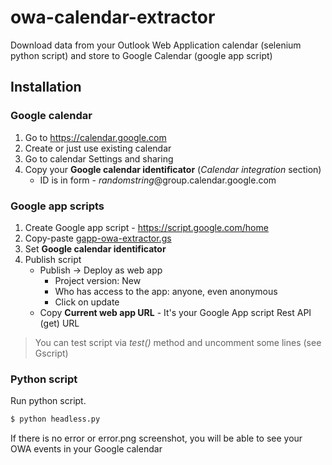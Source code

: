 # owa-calendar-extractor

Download data from your Outlook Web Application calendar (selenium python script) and store to Google Calendar (google app script)


## Installation
### Google calendar
1. Go to https://calendar.google.com
2. Create or just use existing calendar
3. Go to calendar Settings and sharing
4. Copy your **Google calendar identificator** (*Calendar integration* section)
	-	ID is in form - *randomstring*@group.calendar.google.com

### Google app scripts
1. Create Google app script - https://script.google.com/home
2. Copy-paste [gapp-owa-extractor.gs](https://github.com/igorsimko/owa-calendar-extractor/blob/master/gapp-owa-extractor.gs "gapp-owa-extractor.gs")
3. Set **Google calendar identificator**
4. Publish script 
	- Publish -> Deploy as web app
		- Project version: New
		- Who has access to the app: anyone, even anonymous
		- Click on update
	- Copy **Current web app URL** - It's your Google App script Rest API (get) URL

> You can test script via *test()* method and uncomment some lines (see
> Gscript)

### Python script
Run python script.

```sh
$ python headless.py
```
If there is no error or error.png screenshot, you will be able to see your OWA events in your Google calendar 
